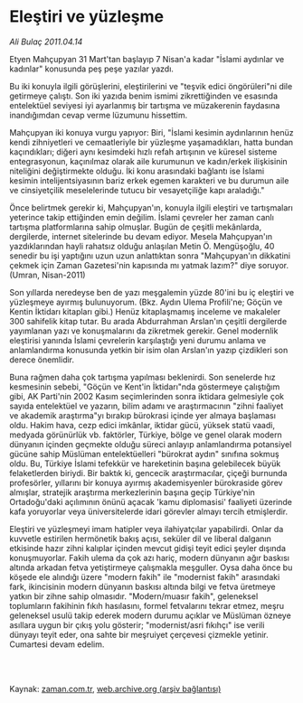 # Eleştiri ve yüzleşme

*Ali Bulaç 2011.04.14*

<td class="columnist-detail">
<p>Etyen Mahçupyan 31 Mart'tan başlayıp 7 Nisan'a kadar "İslami aydınlar ve kadınlar" konusunda peş peşe yazılar yazdı.</p>
<p>
<div id="haberMetinDiv">
<p>Bu iki konuyla ilgili görüşlerini, eleştirilerini ve "teşvik edici öngörüleri"ni dile getirmeye çalıştı. Son iki yazıda benim ismimi zikrettiğinden ve esasında entelektüel seviyesi iyi ayarlanmış bir tartışma ve müzakerenin faydasına inandığımdan cevap verme lüzumunu hissettim.
<p> Mahçupyan iki konuya vurgu yapıyor: Biri, "İslami kesimin aydınlarının henüz kendi zihniyetleri ve cemaatleriyle bir yüzleşme yaşamadıkları, hatta bundan kaçındıkları; diğeri aynı kesimdeki hızlı refah artışının ve küresel sisteme entegrasyonun, kaçınılmaz olarak aile kurumunun ve kadın/erkek ilişkisinin niteliğini değiştirmekte olduğu. İki konu arasındaki bağlantı ise İslami kesimin intelijentsiyasının bariz erkek egemen karakteri ve bu durumun aile ve cinsiyetçilik meselelerinde tutucu bir vesayetçiliğe kapı araladığı."
<p> Önce belirtmek gerekir ki, Mahçupyan'ın, konuyla ilgili eleştiri ve tartışmaları yeterince takip ettiğinden emin değilim. İslami çevreler her zaman canlı tartışma platformlarına sahip olmuşlar. Bugün de çeşitli mekânlarda, dergilerde, internet sitelerinde bu devam ediyor. Mesela Mahçupyan'ın yazdıklarından hayli rahatsız olduğu anlaşılan Metin Ö. Mengüşoğlu, 40 senedir bu işi yaptığını uzun uzun anlattıktan sonra "Mahçupyan'ın dikkatini çekmek için Zaman Gazetesi'nin kapısında mı yatmak lazım?" diye soruyor. (Umran, Nisan-2011)
<p> Son yıllarda neredeyse ben de yazı meşgalemin yüzde 80'ini bu iç eleştiri ve yüzleşmeye ayırmış bulunuyorum. (Bkz. Aydın Ulema Profili'ne; Göçün ve Kentin İktidarı kitapları gibi.) Henüz kitaplaşmamış inceleme ve makaleler 300 sahifelik kitap tutar. Bu arada Abdurrahman Arslan'ın çeşitli dergilerde yayımlanan yazı ve konuşmalarını da zikretmek gerekir. Genel modernlik eleştirisi yanında İslami çevrelerin karşılaştığı yeni durumu anlama ve anlamlandırma konusunda yetkin bir isim olan Arslan'ın yazıp çizdikleri son derece önemlidir.
<p> Buna rağmen daha çok tartışma yapılması beklenirdi. Son senelerde hız kesmesinin sebebi, "Göçün ve Kent'in İktidarı"nda göstermeye çalıştığım gibi, AK Parti'nin 2002 Kasım seçimlerinden sonra iktidara gelmesiyle çok sayıda entelektüel ve yazarın, bilim adamı ve araştırmacının "zihni faaliyet ve akademik araştırma"yı bırakıp bürokrasi içinde yer almaya başlaması oldu. Hakim hava, cezp edici imkânlar, iktidar gücü, yüksek statü vaadi, medyada görünürlük vb. faktörler, Türkiye, bölge ve genel olarak modern dünyanın içinden geçmekte olduğu süreci anlayıp anlamlandırma potansiyel gücüne sahip Müslüman entelektüelleri "bürokrat aydın" sınıfına sokmuş oldu. Bu, Türkiye İslami tefekkür ve hareketinin başına gelebilecek büyük felaketlerden biriydi. Bir baktık ki, gencecik araştırmacılar, çiçeği burnunda profesörler, yıllarını bir konuya ayırmış akademisyenler bürokraside görev almışlar, stratejik araştırma merkezlerinin başına geçip Türkiye'nin Ortadoğu'daki açılımının önünü açacak 'kamu diplomasisi' faaliyeti üzerinde kafa yoruyorlar veya üniversitelerde idari görevler almayı tercih etmişlerdir.
<p> Eleştiri ve yüzleşmeyi imam hatipler veya ilahiyatçılar yapabilirdi. Onlar da kuvvetle estirilen hermönetik bakış açısı, seküler dil ve liberal dalganın etkisinde hazır zihni kalıplar içinden mevcut gidişi teyit edici şeyler dışında konuşmuyorlar. Fakih ulema da çok azı hariç, modern dünyanın ağır baskısı altında arkadan fetva yetiştirmeye çalışmakla meşguller. Oysa daha önce bu köşede ele alındığı üzere "modern fakih" ile "modernist fakih" arasındaki fark, ikincisinin modern dünyanın baskısı altında bilgi ve fetva üretmeye yatkın bir zihne sahip olmasıdır. "Modern/muasır fakih", geleneksel toplumların fakihinin fıkıh hasılasını, formel fetvalarını tekrar etmez, meşru geleneksel usulü takip ederek modern durumu açıklar ve Müslüman özneye asıllara uygun bir çıkış yolu gösterir; "modernist/asri fıkıhçı" ise verili dünyayı teyit eder, ona sahte bir meşruiyet çerçevesi çizmekle yetinir. Cumartesi devam edelim. </p></p></p></p></p></p></div>
</p>


<p><br>
		 </br></p></td>

Kaynak: [zaman.com.tr](http://zaman.com.tr/yazar.do?yazino=1121145), [web.archive.org (arşiv bağlantısı)](http://web.archive.org/web/20110418090125/http://www.zaman.com.tr:80/yazar.do?yazino=1121145)
